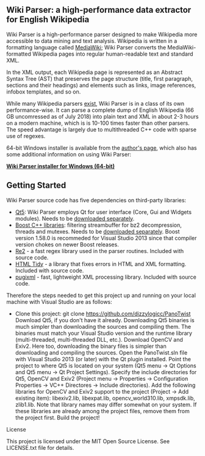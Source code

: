 ## Wiki Parser: a high-performance data extractor for English Wikipedia

Wiki Parser is a high-performance parser designed to make Wikipedia more accessible to data mining and text analysis. Wikipedia is written in a formatting language called [MediaWiki](https://www.mediawiki.org/wiki/Help:Formatting); Wiki Parser converts the MediaWiki-formatted Wikipedia pages into regular human-readable text and standard XML.

In the XML output, each Wikipedia page is represented as an Abstract Syntax Tree (AST) that preserves the page structure (title, first paragraph, sections and their headings) and elements such as links, image references, infobox templates, and so on.

While many Wikipedia parsers [exist](https://www.mediawiki.org/wiki/Alternative_parsers), Wiki Parser is in a class of its own performance-wise. It can parse a complete dump of English Wikipedia (66 GB uncomressed as of July 2018) into plain text and XML in about 2-3 hours on a modern machine, which is is 10-100 times faster than other parsers. The speed advantage is largely due to multithreaded C++ code with sparse use of regexes.

64-bit Windows installer is available from the [author's page](https://dizzylogic.com/wiki-parser), which also has some additional information on using Wiki Parser:

**[Wiki Parser installer for Windows (64-bit)](https://dizzylogic.com/wiki-parser)**

## Getting Started
Wiki Parser source code has five dependencies on third-party libraries:
* [Qt5](https://www.qt.io/download): Wiki Parser employs Qt for user interface (Core, Gui and Widgets modules). Needs to be [downloaded separately](https://www.qt.io/download).
* [Boost C++ libraries](https://www.boost.org/): filtering streambuffer for bz2 decompression, threads and mutexes. Needs to be [downloaded separately](https://www.boost.org/users/download/). Boost version 1.58.0 is recommeded for Visual Studio 2013 since that compiler version chokes on newer Boost releases. 
* [Re2](https://github.com/google/re2) - a fast regex library used in the parser routines. Included with source code.
* [HTML Tidy](http://www.html-tidy.org/) - a library that fixes errors in HTML and XML formatting. Included with source code.
* [pugixml](https://pugixml.org/) - fast, lightweight XML processing library. Included with source code.

Therefore the steps needed to get this project up and running on your local machine with Visual Studio are as follows:

* Clone this project: git clone https://github.com/dizzylogicc/PanoTwist
    Download Qt5, if you don't have it already. Downloading Qt5 binaries is much simpler than downloading the sources and compiling them. The binaries must match your Visual Studio version and the runtime library (multi-threaded, multi-threaded DLL, etc.).
    Download OpenCV and Exiv2. Here too, downloading the binary files is simpler than downloading and compiling the sources.
    Open the PanoTwist.sln file with Visual Studio 2013 (or later) with the Qt plugin installed.
    Point the project to where Qt5 is located on your system (Qt5 menu -> Qt Options and Qt5 menu -> Qt Project Settings).
    Specify the include directories for Qt5, OpenCV and Exiv2 (Project menu -> Properties -> Configuration Properties -> VC++ Directores -> Include directories).
    Add the following libraries for OpenCV and Exiv2 support to the project (Project -> Add existing item): libexiv2.lib, libexpat.lib, opencv_world310.lib, xmpsdk.lib, zlib1.lib. Note that library names may differ somewhat on your system. If these libraries are already among the project files, remove them from the project first.
    Build the project!

License

This project is licensed under the MIT Open Source License. See LICENSE.txt file for details.
